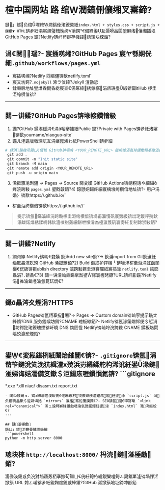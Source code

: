 ﻿# 楦中国网站 路 绾潤鎬侀儴缃叉寚鍗?
鏈」鐩负绾墠绔潤鎬佺珯鐐癸紙`index.html + styles.css + script.js + 鏁欑▼ HTML`锛夛紝涓嶄緷璧栧悗绔湇鍔°€備綘鍙互灏嗗畠闆堕厤缃儴缃插埌 GitHub Pages 鎴?Netlify锛屽苟鐩存帴鍏綉璁块棶銆?
## 涓€閿瑙?- 宸插唴缃?GitHub Pages 宸ヤ綔娴侊細`.github/workflows/pages.yml`
- 宸插唴缃?Netlify 閰嶇疆锛歚netlify.toml`
- 宸叉坊鍔?`.nojekyll` 浠ラ伩鍏?Jekyll 澶勭悊
- 鍒嗕韩地址鐢熸垚閫昏緫宸查€傞厤鍏綉鎵樼涓庡瓙璺緞锛圙itHub 椤圭洰绔欑偣锛?
---

## 閮ㄧ讲鍒?GitHub Pages锛堟帹鑽愶級
1) 鍦?GitHub 鍒涘缓涓€涓粨搴擄紙Public 鎴?Private with Pages锛夛紝渚嬪锛歚yourname/niaoguo-site`
2) 鍦ㄦ湰鍦版墽琛屼互涓嬪懡浠わ紙PowerShell锛夛細

```powershell
# 鍒濆鍖栧苟鎺ㄩ€佸埌 GitHub锛堝皢 <YOUR_REMOTE_URL> 鏇挎崲涓轰綘鐨勪粨搴撳湴鍧€锛? git init
 git add .
 git commit -m "Init static site"
 git branch -M main
 git remote add origin <YOUR_REMOTE_URL>
 git push -u origin main
```

3) 浠撳簱璁剧疆 -> Pages -> Source 閫夋嫨 GitHub Actions锛岄粯璁や細鑷姩浣跨敤 `pages.yml` 鍙戝竷銆?4) 鎴愬姛鍚庝細寰楀埌绔欑偣地址锛?- 用户涓婚〉锛歚https://<username>.github.io/`
- 椤圭洰绔欑偣锛歚https://<username>.github.io/<repo>/`

> 提示锛氬鏋滀綘浣跨敤椤圭洰绔欑偣锛堝甫瀛愯矾寰勶級锛岀珯鍐呯殑鈥滃眬鍩熺綉鍒嗕韩鈥濇樉绀轰細鍖呭惈瀹為檯瀛愯矾寰勶紝复制鍗崇敤銆?
---

## 閮ㄧ讲鍒?Netlify
1) 鐧诲綍 Netlify锛岄€夋嫨 鈥淎dd new site鈥?-> 鈥淚mport from Git鈥濓紝缁戝畾浣犵殑 GitHub 浠撳簱銆?2) Build 鍛戒护鐣欑┖锛堟湰椤圭洰涓虹函闈欐€侊級锛孭ublish directory 浣跨敤鏍圭洰褰曪紙宸插湪 `netlify.toml` 鎸囧畾涓?`.`锛夈€?3) 閮ㄧ讲瀹屾垚鍚庡嵆鍙幏寰楃珯鐐?URL锛屽彲鍦?Netlify 涓粦瀹氳嚜瀹氫箟鍩熴€?
---

## 鑷畾涔夊煙涓?HTTPS
- GitHub Pages锛氫粨搴撹缃?-> Pages -> Custom domain锛屾寜提示鍦ㄤ綘鐨?DNS 服务鍟嗘坊鍔?CNAME 璁板綍銆?- Netlify锛氬湪鍩熷悕绠＄悊涓坊鍔犵珯鐐瑰煙锛屽皢 DNS 鎸囧悜 Netlify锛屾垨浣跨敤 CNAME 鍒板垎閰嶇殑瀛愬煙銆?
---

## 鍙€変紭鍖栵紙闈炲繀闇€锛?- `.gitignore`锛氬涓嶅笇鏈涗笂浼犺緝澶х殑浜岃繘鍒舵枃浠讹紝鍙湪鏈湴娣诲姞濡備笅鏉＄洰鍚庡啀鎻愪氦锛?  ```gitignore
  *.exe
  *.dll
  niao/
  disasm.txt
  report.txt
  ```
- 閾炬帴鍋ュ．鎬э細濡傞渶瑕侀€傞厤鏇村镜像鎴栧湴鍖鸿闂紝鍙湪 `script.js` 涓负鐗瑰畾鏉＄洰娣诲姞 `mirrors` 瀛楁骞舵覆鏌撱€?- SEO锛氬闇€璋冩暣 `<link rel="canonical">` 浠ュ尮閰嶄綘鐨勮嚜瀹氫箟鍩燂紝鍙湪 `index.html` 涓洿鏂般€?
---

## 鏈湴棰勮
鍦ㄩ」鐩洰褰曡繍琛岋細
```powershell
python -m http.server 8000
```
璁块棶 `http://localhost:8000/` 杩涜鏈湴棰勮銆?
---

濡傞渶鎴戜负浣犲垱寤轰粨搴撳苟鎺ㄩ€侊紝鎴栫紪鍐欒嚜鍔ㄥ寲鑴氭湰锛堝惈浠撳簱 URL 娉ㄥ叆锛夛紝鍛婅瘔鎴戜綘鐨?GitHub 浠撳簱地址鍗冲彲銆


